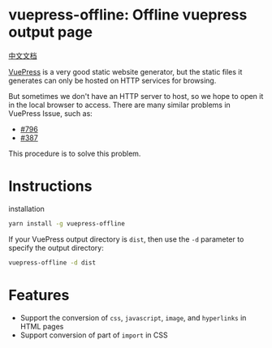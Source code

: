 # vuepress-offline: Offline vuepress output page

[中文文档](README_zh_CN.md)

[VuePress](https://vuepress.vuejs.org/) is a very good static website generator, but the static files it generates can only be hosted on HTTP services for browsing.

But sometimes we don't have an HTTP server to host, so we hope to open it in the local browser to access. There are many similar problems in VuePress Issue, such as:
 
  - [#796](https://github.com/vuejs/vuepress/issues/796)
  - [#387](https://github.com/vuejs/vuepress/issues/387)

This procedure is to solve this problem.

# Instructions

installation

````bash
yarn install -g vuepress-offline
````

If your VuePress output directory is `dist`, then use the `-d` parameter to specify the output directory:

````bash
vuepress-offline -d dist
````

# Features

  - Support the conversion of `css`, `javascript`, `image`, and `hyperlinks` in HTML pages
  - Support conversion of part of `import` in CSS

  
